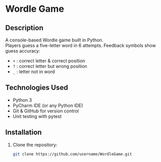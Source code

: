 # Wordle Game

## Description
A console-based Wordle game built in Python.  
Players guess a five-letter word in 6 attempts. Feedback symbols show guess accuracy:
- `+` : correct letter & correct position  
- `?` : correct letter but wrong position  
- `_` : letter not in word

## Technologies Used
- Python 3
- PyCharm IDE (or any Python IDE)
- Git & GitHub for version control
- Unit testing with pytest

## Installation
1. Clone the repository:
   ```bash
   git clone https://github.com/username/WordleGame.git
